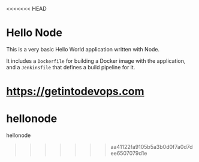 <<<<<<< HEAD
# Hello Node
This is a very basic Hello World application written with Node.

It includes a `Dockerfile` for building a Docker image with the application, and a `Jenkinsfile` that defines a build pipeline for it.

https://getintodevops.com
=======
# hellonode
hellonode
>>>>>>> aa41122fa9105b5a3b0d0f7a0d7dee6507079d1e
